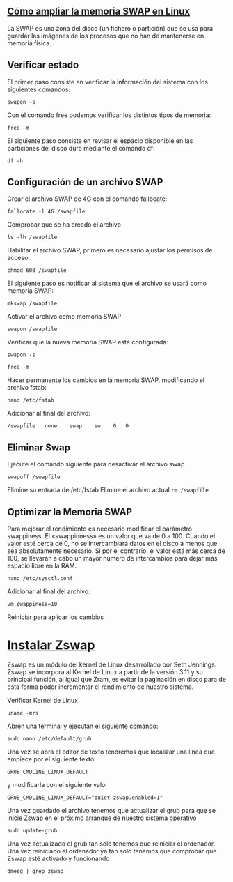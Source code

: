 ## [Cómo ampliar la memoria SWAP en Linux](https://guidocutipa.blog.bo/como-ampliar-memoria-swap-linux/)
La SWAP es una zona del disco (un fichero o partición) que se usa para guardar las imágenes de los procesos que no han de mantenerse en memoria física.

## Verificar estado
El primer paso consiste en verificar la información del sistema con los siguientes comandos:
````
swapon –s
````
Con el comando free podemos verificar los distintos tipos de memoria:
````
free –m
````
El siguiente paso consiste en revisar el espacio disponible en las particiones del disco duro mediante el comando df:
````
df -h
````
## Configuración de un archivo SWAP
Crear el archivo SWAP de 4G con el comando fallocate:
````
fallocate -l 4G /swapfile
````
Comprobar que se ha creado el archivo
````
ls -lh /swapfile
````
Habilitar el archivo SWAP, primero es necesario ajustar los permisos de acceso:
````
chmod 600 /swapfile
````
El siguiente paso es notificar al sistema que el archivo se usará como memoria SWAP:
````
mkswap /swapfile
````
Activar el archivo como memoria SWAP
````
swapon /swapfile
````
Verificar que la nueva memoria SWAP esté configurada:
````
swapon -s
````
````
free -m
````
Hacer permanente los cambios en la memoria SWAP, modificando el archivo fstab:
````
nano /etc/fstab
````
Adicionar al final del archivo:
````
/swapfile   none    swap    sw    0   0
````
## Eliminar Swap
Ejecute el comando siguiente para desactivar el archivo swap
````
swapoff /swapfile
````
Elimine su entrada de /etc/fstab
Elimine el archivo actual
``
rm /swapfile
``
## Optimizar la Memoria SWAP
Para mejorar el rendimiento es necesario modificar el parámetro swappiness.
El «swappinness» es un valor que va de 0 a 100. Cuando el valor esté cerca de 0, no se intercambiará datos en el disco a menos que sea absolutamente necesario. Si por el contrario, el valor está más cerca de 100, se llevarán a cabo un mayor número de intercambios para dejar más espacio libre en la RAM.
````
nano /etc/sysctl.conf
````
Adicionar al final del archivo:
````
vm.swappiness=10
````
Reiniciar para aplicar los cambios
# [Instalar Zswap](https://geekland.eu/aligerar-el-sistema-con-zswap/) 
Zswap es un módulo del kernel de Linux desarrollado por Seth Jennings. Zswap se incorpora al Kernel de Linux a partir de la versión 3.11 y su principal función, al igual que Zram, es evitar la paginación en disco para de esta forma poder incrementar el rendimiento de nuestro sistema.

Verificar Kernel de Linux
````
uname -mrs
````
Abren una terminal y ejecutan el siguiente comando:
````
sudo nano /etc/default/grub
````
Una vez se abra el editor de texto tendremos que localizar una linea que empiece por el siguiente texto:
````
GRUB_CMDLINE_LINUX_DEFAULT
````
y modificarla con el siguiente valor
````
GRUB_CMDLINE_LINUX_DEFAULT="quiet zswap.enabled=1"
````
Una vez guardado el archivo tenemos que actualizar el grub para que se inicie Zswap en el próximo arranque de nuestro sistema operativo
````
sudo update-grub
````
Una vez actualizado el grub tan solo tenemos que reiniciar el ordenador. Una vez reiniciado el ordenador ya tan solo tenemos que comprobar que Zswap esté activado y funcionando
````
dmesg | grep zswap
````




